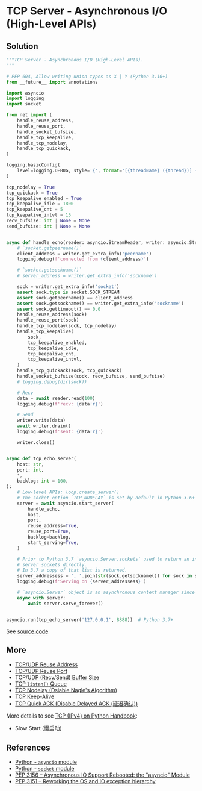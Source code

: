 # TCP Server - Asynchronous I/O (High-Level APIs)

## Solution

```python
"""TCP Server - Asynchronous I/O (High-Level APIs).
"""

# PEP 604, Allow writing union types as X | Y (Python 3.10+)
from __future__ import annotations

import asyncio
import logging
import socket

from net import (
    handle_reuse_address,
    handle_reuse_port,
    handle_socket_bufsize,
    handle_tcp_keepalive,
    handle_tcp_nodelay,
    handle_tcp_quickack,
)

logging.basicConfig(
    level=logging.DEBUG, style='{', format='[{threadName} ({thread})] {message}'
)

tcp_nodelay = True
tcp_quickack = True
tcp_keepalive_enabled = True
tcp_keepalive_idle = 1800
tcp_keepalive_cnt = 5
tcp_keepalive_intvl = 15
recv_bufsize: int | None = None
send_bufsize: int | None = None


async def handle_echo(reader: asyncio.StreamReader, writer: asyncio.StreamWriter):
    # `socket.getpeername()`
    client_address = writer.get_extra_info('peername')
    logging.debug(f'connected from {client_address}')

    # `socket.getsockname()`
    # server_address = writer.get_extra_info('sockname')

    sock = writer.get_extra_info('socket')
    assert sock.type is socket.SOCK_STREAM
    assert sock.getpeername() == client_address
    assert sock.getsockname() == writer.get_extra_info('sockname')
    assert sock.gettimeout() == 0.0
    handle_reuse_address(sock)
    handle_reuse_port(sock)
    handle_tcp_nodelay(sock, tcp_nodelay)
    handle_tcp_keepalive(
        sock,
        tcp_keepalive_enabled,
        tcp_keepalive_idle,
        tcp_keepalive_cnt,
        tcp_keepalive_intvl,
    )
    handle_tcp_quickack(sock, tcp_quickack)
    handle_socket_bufsize(sock, recv_bufsize, send_bufsize)
    # logging.debug(dir(sock))

    # Recv
    data = await reader.read(100)
    logging.debug(f'recv: {data!r}')

    # Send
    writer.write(data)
    await writer.drain()
    logging.debug(f'sent: {data!r}')

    writer.close()


async def tcp_echo_server(
    host: str,
    port: int,
    *,
    backlog: int = 100,
):
    # Low-level APIs: loop.create_server()
    # The socket option `TCP_NODELAY` is set by default in Python 3.6+
    server = await asyncio.start_server(
        handle_echo,
        host,
        port,
        reuse_address=True,
        reuse_port=True,
        backlog=backlog,
        start_serving=True,
    )

    # Prior to Python 3.7 `asyncio.Server.sockets` used to return an internal list of
    # server sockets directly.
    # In 3.7 a copy of that list is returned.
    server_addressess = ', '.join(str(sock.getsockname()) for sock in server.sockets)
    logging.debug(f'Serving on {server_addressess}')

    # `asyncio.Server` object is an asynchronous context manager since Python 3.7.
    async with server:
        await server.serve_forever()


asyncio.run(tcp_echo_server('127.0.0.1', 8888))  # Python 3.7+
```

See [source code](https://github.com/leven-cn/python-cookbook/blob/main/examples/core/tcp_server_asyncio_high_api.py)

## More

- [TCP/UDP Reuse Address](net_reuse_address)
- [TCP/UDP Reuse Port](net_reuse_port)
- [TCP/UDP (Recv/Send) Buffer Size](net_buffer_size)
- [TCP `listen()` Queue](tcp_listen_queue)
- [TCP Nodelay (Dsiable Nagle's Algorithm)](tcp_nodelay)
- [TCP Keep-Alive](tcp_keepalive)
- [TCP Quick ACK (Disable Delayed ACK (延迟确认))](tcp_quickack)

More details to see [TCP (IPv4) on Python Handbook](https://leven-cn.github.io/python-handbook/recipes/core/tcp_ipv4):

- Slow Start (慢启动)

## References

- [Python - `asyncio` module](https://docs.python.org/3/library/asyncio.html)
- [Python - `socket` module](https://docs.python.org/3/library/socket.html)
- [PEP 3156 – Asynchronous IO Support Rebooted: the "asyncio" Module](https://peps.python.org/pep-3156/)
- [PEP 3151 – Reworking the OS and IO exception hierarchy](https://peps.python.org/pep-3151/)
